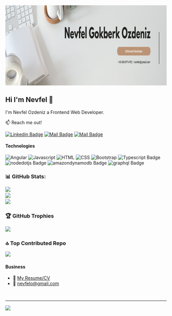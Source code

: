 <img src="https://raw.githubusercontent.com/nevfelozdeniz/nevfelozdeniz/main/github-banner.png" width="1200" height="250" />

## Hi I'm Nevfel 👋

I'm Nevfel Ozdeniz a Frontend Web Developer.

:mailbox: Reach me out!

[![Linkedin Badge](https://img.shields.io/badge/-NevfelGokberkOzdeniz-0e76a8?style=flat&labelColor=0e76a8&logo=linkedin&logoColor=white)](https://www.linkedin.com/in/nevfelgokberkozdeniz/) [![Mail Badge](https://img.shields.io/badge/-@nevfelozdeniz-e4405f?style=flat&labelColor=e4405f&logo=instagram&logoColor=white)](https://instagram.com/nozdnz) [![Mail Badge](https://img.shields.io/badge/-nevfelozdeniz-c0392b?style=flat&labelColor=c0392b&logo=gmail&logoColor=white)](mailto:nevfelo@gmail.com)

#### Technologies

<!-- TODO: Make technologies links takes you to repositories -->

![Angular](https://img.shields.io/badge/-Angular-B52E31?style=for-the-badge&logo=angular&logoColor=white) ![Javascript](https://img.shields.io/badge/-Javascript-F0DB4F?style=for-the-badge&logo=javascript&logoColor=black) ![HTML](https://img.shields.io/badge/-HTML-FFA500?style=for-the-badge&logo=html5&logoColor=white) ![CSS](https://img.shields.io/badge/-CSS-264de4?style=for-the-badge&logo=css3&logoColor=white) ![Bootstrap](https://img.shields.io/badge/-Bootstrap-563d7c?style=for-the-badge&logo=bootstrap&logoColor=white) ![Typescript Badge](https://img.shields.io/badge/-Typescript-007acc?style=for-the-badge&logo=typescript&logoColor=white) ![nodedotjs Badge](https://img.shields.io/badge/-Node.js-3C873A?style=for-the-badge&logo=nodedotjs&logoColor=white) ![amazondynamodb Badge](https://img.shields.io/badge/-SQL-4053D6?style=for-the-badge&logo=amazondynamodb&logoColor=white) ![graphql Badge](https://img.shields.io/badge/-GraphQL-E10098?style=for-the-badge&logo=graphql&logoColor=white)



  ### 📊 GitHub Stats:
  ![](https://github-readme-stats.vercel.app/api?username=nevfelozdeniz&theme=dark&hide_border=false&include_all_commits=true&count_private=true)</br>
  ![](https://github-readme-streak-stats.herokuapp.com/?user=nevfelozdeniz&theme=dark&hide_border=false) <br/>
  ![](https://github-readme-stats.vercel.app/api/top-langs/?username=nevfelozdeniz&theme=dark&hide_border=false&include_all_commits=true&count_private=true&layout=compact)





### 🏆 GitHub Trophies
![](https://github-profile-trophy.vercel.app/?username=nevfelozdeniz&theme=radical&no-frame=true&no-bg=false&margin-w=4)

### 🔝 Top Contributed Repo
![](https://github-contributor-stats.vercel.app/api?username=nevfelozdeniz&limit=5&theme=dark&combine_all_yearly_contributions=true)
</br>
#### Business
- :paperclip: [My Resume/CV](https://www.kariyer.net/ozgecmis/nevfelgokberkozdeniz?o=c15o )
- :email: nevfelo@gmail.com

</br>

---
[![](https://visitor-badge.laobi.icu/badge?page_id=nevfelozdeniz.nevfelozdeniz)](#)
